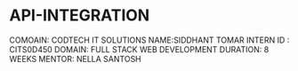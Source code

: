 # API-INTEGRATION
COMOAIN: CODTECH IT SOLUTIONS
NAME:SIDDHANT TOMAR
INTERN ID : CITS0D450
DOMAIN: FULL STACK WEB DEVELOPMENT
DURATION: 8 WEEKS
MENTOR: NELLA SANTOSH 
